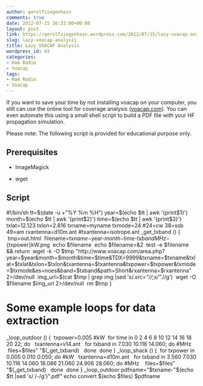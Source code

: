 ```yaml
---
author: gerolfziegenhain
comments: true
date: 2012-07-15 16:33:00+00:00
layout: post
link: https://gerolfziegenhain.wordpress.com/2012/07/15/lazy-voacap-analysis/
slug: lazy-voacap-analysis
title: Lazy VOACAP Analysis
wordpress_id: 43
categories:
- Ham Radio
- Voacap
tags:
- Ham Radio
- Voacap
---
```


If you want to save your time by not installing voacap on your computer, you still can use the online tool for coverage analysis ([voacap.com](http://www.voacap.com/coverage.html)). You can even automate this using a small shell script to build a PDF file with your HF propagation simulation.

Please note: The following script is provided for educational purpose only.


## Prerequisites








	
  * ImageMagick

	
  * wget







## Script





#!/bin/sh
tt=$(date -u +"%Y %m %H")
year=$(echo $tt | awk '{print$1}')
month=$(echo $tt | awk '{print$2}')
time=$(echo $tt | awk '{print$3}')
txlat=12.123
txlon=2.816
txname=myname
txmode=24 #24=cw 38=ssb 49=am
rxantenna=d10m.ant #txantenna=isotrope.ant
_get_txband ()
{
 tmp=out.html
 filename=$txname-$year-$month-$time-${txband}MHz-${txpower}kW.png
 echo $filename
 echo $filename>&2
 test -e $filename && return
 wget -k -O $tmp "http://www.voacap.com/area.php?year=$year&month=$month&time=$time&TDX=9999&txname=$txname&txlat=$txlat&txlon=$txlon&txantenna=$txantenna&txpower=$txpower&txmode=$txmode&es=noes&band=$txband&path=Short&rxantenna=$rxantenna" 2>/dev/null
 img_url=$(cat $tmp | grep img |sed 's/.*src="//;s/".*//g')
 wget -O $filename $img_url 2>/dev/null
 rm $tmp
}
# Some example loops for data extraction
_loop_outdoor ()
{
 txpower=0.005 #kW
 for time in 0 2 4 6 8 10 12 14 16 18 20 22; do
  txantenna=v14.ant
  for txband in 7.030 10.116 14.060; do #MHz
   files=$files" "$(_get_txband)
  done
 done
}
_loop_shack ()
{
 for txpower in 0.005 0.010 0.050; do #kW
  txantenna=d10m.ant
  for txband in 3.560 7.030 10.116 14.060 18.086 21.060 24.906 28.060; do #MHz
   files=$files" "$(_get_txband)
  done
 done
}
_loop_outdoor
pdfname="$txname-"$(echo $tt |sed 's/ /-/g')".pdf"
echo convert $(echo $files) $pdfname




